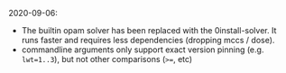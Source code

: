 2020-09-06:

 - The builtin opam solver has been replaced with the 0install-solver. It runs faster and requires less dependencies (dropping mccs / dose).
 - commandline arguments only support exact version pinning (e.g. `lwt=1..3`), but not other comparisons (`>=`, etc)